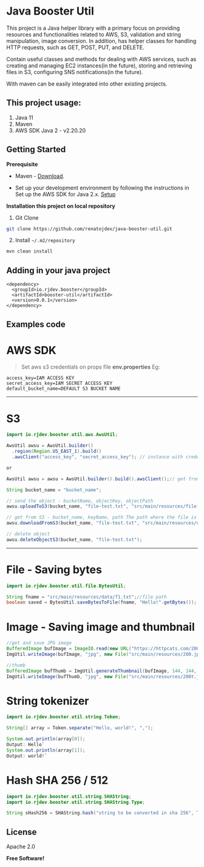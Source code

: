 
# Java Booster Util

This project is a Java helper library with a primary focus on providing resources and functionalities related to AWS, S3, validation and string manipulation, image conversion. In addition, has helper classes for handling HTTP requests, such as GET, POST, PUT, and DELETE.

Contain useful classes and methods for dealing with AWS services, such as creating and managing EC2 instances(in the future), storing and retrieving files in S3, configuring SNS notifications(in the future).

With maven can be easily integrated into other existing projects.


## This project usage:

1. Java 11
2. Maven
3. AWS SDK Java 2 - v2.20.20

## Getting Started

**Prerequisite**
* Maven - [Download](https://maven.apache.org/download.cgi).

* Set up your development environment by following the instructions in Set up the AWS SDK for Java 2.x. [Setup](https://docs.aws.amazon.com/sdk-for-java/latest/developer-guide/setup.html)

**Installation this project on local repository**

1. Git Clone
```sh
git clone https://github.com/renatojdev/java-booster-util.git
```
2. Install `~/.m2/repository`

```sh
mvn clean install
```

## Adding in your java project

```
<dependency>
  <groupId>io.rjdev.booster</groupId>
  <artifactId>booster-util</artifactId>
  <version>0.0.1</version>
</dependency>
```


## Examples code

# AWS SDK

>Set aws s3 credentials on props file **env.properties** Eg:
```
access_key=IAM ACCESS KEY
secret_access_key=IAM SECRET ACCESS KEY
default_bucket_name=DEFAULT S3 BUCKET NAME
```

---
# S3

```java
import io.rjdev.booster.util.aws.AwsUtil;

AwsUtil awsu = AwsUtil.builder()
  .region(Region.US_EAST_1).build()
  .awsClient("access_key", "secret_access_key"); // instance with credentials keys

or

AwsUtil awsu = awsu = AwsUtil.builder().build().awsClient();// get from props file

String bucket_name = "bucket_name";

// send the object - bucketName, objectKey, objectPath
awsu.uploadToS3(bucket_name, "file-test.txt", "src/main/resources/file-test.txt");

// get from S3 - bucket_name, keyName, path The path where the file is written to.
awsu.downloadFromS3(bucket_name, "file-test.txt", "src/main/resources/data/file-test-s3.txt");

// delete object
awsu.deleteObjectS3(bucket_name, "file-test.txt");
```
---

# File - Saving bytes

```java
import io.rjdev.booster.util.file.BytesUtil;

String fname = "src/main/resources/data/f1.txt";//file path
boolean saved = BytesUtil.saveBytesToFile(fname, "Hello!".getBytes());
```

# Image - Saving image and thumbnail

```java
//get and save JPG image
BufferedImage bufImage = ImageIO.read(new URL("https://httpcats.com/200.jpg"));
ImgUtil.writeImage(bufImage, "jpg", new File("src/main/resources/200.jpg");

//thumb
BufferedImage bufThumb = ImgUtil.generateThumbnail(bufImage, 144, 144, "jpg");
ImgUtil.writeImage(bufThumb, "jpg", new File("src/main/resources/200t.jpg"));
```

# String tokenizer

```java
import io.rjdev.booster.util.string.Token;

String[] array = Token.separate("Hello, world!", ",");

System.out.println(array[0]);
Output: Hello`
System.out.println(array[1]);
Output: world!`
```

# Hash SHA 256 / 512

```java
import io.rjdev.booster.util.string.SHAString;
import io.rjdev.booster.util.string.SHAString.Type;

String sHash256 = SHAString.hash("string to be converted in sha 256", Type.SHA_256);
```

## License

Apache 2.0

**Free Software!**
